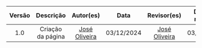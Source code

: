 | Versão |     Descrição      |                     Autor(es)                     |    Data    |                     Revisor(es)                     | Data de revisão |
| :----: | :----------------: | :-----------------------------------------------: | :--------: | :-------------------------------------------------: | :-------------: |
|  1.0   | Criação da página | [José Oliveira](https://github.com/Jose1277) | 03/12/2024 | [José Oliveira](https://github.com/Jose1277) |   03/12/2024   |
